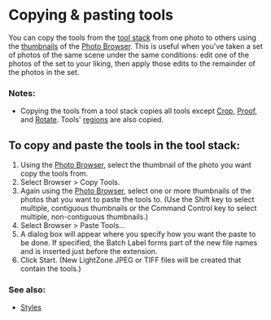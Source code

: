 Copying & pasting tools
=======================

You can copy the tools from the [tool stack](Tool_Stack.html) from one
photo to others using the [thumbnails](Thumbnails.html) of the [Photo
Browser](Anatomy-Browser.html). This is useful when you've taken a set
of photos of the same scene under the same conditions: edit one of the
photos of the set to your liking, then apply those edits to the
remainder of the photos in the set.

### Notes:

-   Copying the tools from a tool stack copies all tools except
    [Crop](Tool-Crop.html), [Proof](Tool-Proof.html), and
    [Rotate](Tool-Rotate.html). Tools' [regions](Regions.html) are also
    copied.

To copy and paste the tools in the tool stack:
----------------------------------------------

1.  Using the [Photo Browser](Anatomy-Browser.html), select the
    thumbnail of the photo you want copy the tools from.
2.  Select Browser \> Copy Tools.
3.  Again using the [Photo Browser](Anatomy-Browser.html), select one or
    more thumbnails of the photos that you want to paste the tools to.
    (Use the Shift key to select multiple, contiguous thumbnails or the
    Command Control key to select multiple, non-contiguous thumbnails.)
4.  Select Browser \> Paste Tools...
5.  A dialog box will appear where you specify how you want the paste to
    be done. If specified, the Batch Label forms part of the new file
    names and is inserted just before the extension.
6.  Click Start. (New LightZone JPEG or TIFF files will be created that
    contain the tools.)

### See also:

-   [Styles](Styles.html)

